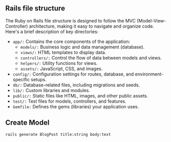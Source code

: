 
## Rails file structure

The Ruby on Rails file structure is designed to follow the MVC (Model-View-Controller) architecture, making it easy to navigate and organize code. Here's a brief description of key directories:

- `app/:` Contains the core components of the application:
    - `models/:` Business logic and data management (database).
    - `views/:` HTML templates to display data.
    - `controllers/:` Control the flow of data between models and views.
    - `helpers/:` Utility functions for views.
    - `assets/:` JavaScript, CSS, and images.
- `config/:` Configuration settings for routes, database, and environment-specific setups.
- `db/:` Database-related files, including migrations and seeds.
- `lib/:` Custom libraries and modules.
- `public/:` Static files like HTML, images, and other public assets.
- `test/:` Test files for models, controllers, and features.
- `Gemfile:` Defines the gems (libraries) your application uses.


## Create Model
```code 
rails generate BlogPost title:string body:text
```